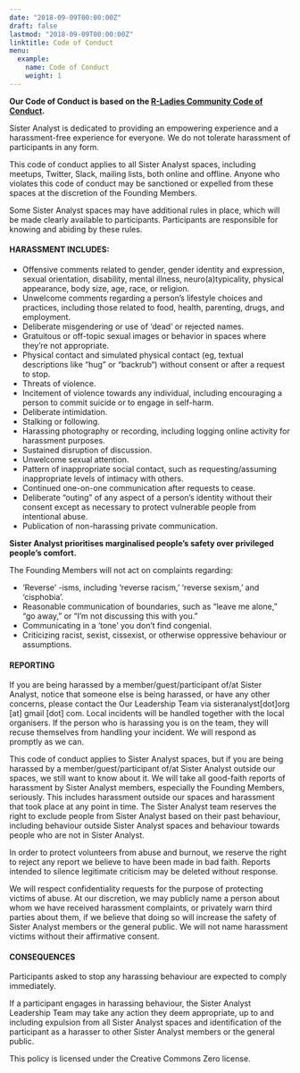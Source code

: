 ```yaml
---
date: "2018-09-09T00:00:00Z"
draft: false
lastmod: "2018-09-09T00:00:00Z"
linktitle: Code of Conduct
menu:
  example:
    name: Code of Conduct
    weight: 1
---
```

 
**Our Code of Conduct is based on the [R-Ladies Community Code of Conduct](https://rladies.org/code-of-conduct/).**

Sister Analyst is dedicated to providing an empowering experience and a harassment-free experience for everyone. We do not tolerate harassment of participants in any form.

This code of conduct applies to all Sister Analyst spaces, including meetups, Twitter, Slack, mailing lists, both online and offline. Anyone who violates this code of conduct may be sanctioned or expelled from these spaces at the discretion of the Founding Members.

Some Sister Analyst spaces may have additional rules in place, which will be made clearly available to participants. Participants are responsible for knowing and abiding by these rules.

#### HARASSMENT INCLUDES:

- Offensive comments related to gender, gender identity and expression, sexual orientation, disability, mental illness, neuro(a)typicality, physical appearance, body size, age, race, or religion.
-	Unwelcome comments regarding a person’s lifestyle choices and practices, including those related to food, health, parenting, drugs, and employment.
-	Deliberate misgendering or use of ‘dead’ or rejected names.
-	Gratuitous or off-topic sexual images or behavior in spaces where they’re not appropriate.
-	Physical contact and simulated physical contact (eg, textual descriptions like “hug” or “backrub“) without consent or after a request to stop.
-	Threats of violence.
-	Incitement of violence towards any individual, including encouraging a person to commit suicide or to engage in self-harm.
-	Deliberate intimidation.
-	Stalking or following.
-	Harassing photography or recording, including logging online activity for harassment purposes.
-	Sustained disruption of discussion.
-	Unwelcome sexual attention.
-	Pattern of inappropriate social contact, such as requesting/assuming inappropriate levels of intimacy with others.
-	Continued one-on-one communication after requests to cease.
-	Deliberate “outing” of any aspect of a person’s identity without their consent except as necessary to protect vulnerable people from intentional abuse.
-	Publication of non-harassing private communication.

**Sister Analyst  prioritises marginalised people’s safety over privileged people’s comfort.** 

The Founding Members will not act on complaints regarding:

-	‘Reverse’ -isms, including ‘reverse racism,’ ‘reverse sexism,’ and ‘cisphobia’.
-	Reasonable communication of boundaries, such as “leave me alone,” “go away,” or “I’m not discussing this with you.”
-	Communicating in a ‘tone’ you don’t find congenial.
-	Criticizing racist, sexist, cissexist, or otherwise oppressive behaviour or assumptions.

#### REPORTING

If you are being harassed by a member/guest/participant of/at Sister Analyst, notice that someone else is being harassed, or have any other concerns, please contact the Our Leadership Team via sisteranalyst[dot]org [at] gmail [dot] com. Local incidents will be handled together with the local organisers. If the person who is harassing you is on the team, they will recuse themselves from handling your incident. We will respond as promptly as we can.

This code of conduct applies to Sister Analyst spaces, but if you are being harassed by a member/guest/participant of/at Sister Analyst outside our spaces, we still want to know about it. We will take all good-faith reports of harassment by Sister Analyst members, especially the Founding Members, seriously. This includes harassment outside our spaces and harassment that took place at any point in time. The Sister Analyst team reserves the right to exclude people from Sister Analyst based on their past behaviour, including behaviour outside Sister Analyst spaces and behaviour towards people who are not in Sister Analyst.

In order to protect volunteers from abuse and burnout, we reserve the right to reject any report we believe to have been made in bad faith. Reports intended to silence legitimate criticism may be deleted without response.

We will respect confidentiality requests for the purpose of protecting victims of abuse. At our discretion, we may publicly name a person about whom we have received harassment complaints, or privately warn third parties about them, if we believe that doing so will increase the safety of Sister Analyst members or the general public. We will not name harassment victims without their affirmative consent.

#### CONSEQUENCES

Participants asked to stop any harassing behaviour are expected to comply immediately.

If a participant engages in harassing behaviour, the Sister Analyst Leadership Team may take any action they deem appropriate, up to and including expulsion from all Sister Analyst spaces and identification of the participant as a harasser to other Sister Analyst members or the general public.

This policy is licensed under the Creative Commons Zero license.
 